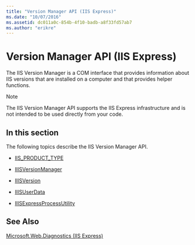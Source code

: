 ```yaml
---
title: "Version Manager API (IIS Express)"
ms.date: "10/07/2016"
ms.assetid: dc011a0c-854b-4f10-badb-a8f33fd57ab7
ms.author: "erikre"
---
```

# Version Manager API (IIS Express)
The IIS Version Manager is a COM interface that provides information about IIS versions that are installed on a computer and that provides helper functions.  
  
> [!NOTE]
>  The IIS Version Manager API supports the IIS Express infrastructure and is not intended to be used directly from your code.  
  
## In this section  
 The following topics describe the IIS Version Manager API.  
  
-   [IIS_PRODUCT_TYPE](../../extensions/express-api-reference/iis-product-type.md)  
  
-   [IIISVersionManager](../../extensions/express-api-reference/iiisversionmanager.md)  
  
-   [IIISVersion](../../extensions/express-api-reference/iiisversion.md)  
  
-   [IIISUserData](../../extensions/express-api-reference/iiisuserdata.md)  
  
-   [IIISExpressProcessUtility](../../extensions/express-api-reference/iiisexpressprocessutility.md)  
  
## See Also  
 [Microsoft.Web.Diagnostics (IIS Express)](../../extensions/express-api-reference/microsoft-web-diagnostics-iis-express.md)
